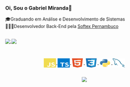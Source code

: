 ### Oi, Sou o Gabriel Miranda👋
<a>🎓Graduando em Análise e Desenvolvimento de Sistemas</a>
<br>
<a>👨🏻‍💻Desenvolvedor Back-End pela </a><a href="https://softexpe.org.br">Softex Pernambuco</a>
##
<div >
    <a href="https://github.com/gabrielmirandacb">
    <img align="center" height="180em" src="https://github-readme-stats.vercel.app/api?username=gabrielmirandacb&show_icons=true&theme=vue-dark&include_all_commits=true&count_private=true"/>
    <img align="center" height="180em" src="https://github-readme-stats.vercel.app/api/top-langs/?username=gabrielmirandacb&layout=compact&langs_count=7&theme=vue-dark"/>
</div>

##

<div align="center"><br>
    <img align="center" height="30" width="40" alt="Js" src="https://raw.githubusercontent.com/devicons/devicon/master/icons/javascript/javascript-plain.svg">
    <img align="center" height="30" width="40" alt="Ts" src="https://raw.githubusercontent.com/devicons/devicon/master/icons/typescript/typescript-plain.svg">
    <img align="center" height="30" width="40" alt="HTML" src="https://raw.githubusercontent.com/devicons/devicon/master/icons/html5/html5-original.svg">
    <img align="center" height="30" width="40" alt="CSS" src="https://raw.githubusercontent.com/devicons/devicon/master/icons/css3/css3-original.svg">
    <img align="center" height="30" width="40" alt="Python" src="https://raw.githubusercontent.com/devicons/devicon/master/icons/python/python-original.svg">
    <img align="center" height="30" width="40" alt="MySql" src="https://github.com/devicons/devicon/blob/v2.15.1/icons/mysql/mysql-original.svg">
</div>

##
<div align="center">
    <a href="https://www.linkedin.com/in/gabriel-miranda-maciel-50a346169" target="_blank"><img src="https://img.shields.io/badge/-LinkedIn-%230077B5?style=for-the-badge&logo=linkedin&logoColor=white" target="_blank"></a>
</div>
